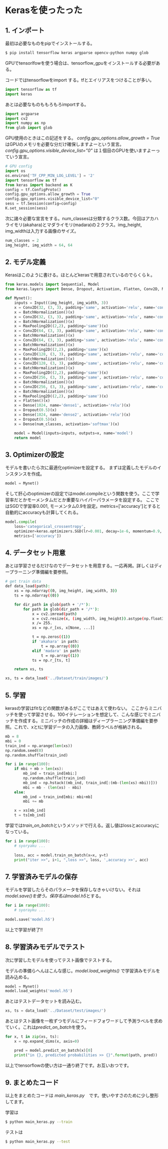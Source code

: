 # Kerasを使ったった

## 1. インポート

最初は必要なものをpipでインストールする。

```bash
$ pip install tensorflow keras argparse opencv-python numpy glob
```

GPUでtensorlfowを使う場合は、tensorflow_gpuをインストールする必要がある。

コードではtensorflowをimport する。tfとエイリアスをつけることが多い。

```python
import tensorflow as tf
import keras
```

あとは必要なものももろもろimportする。

```python
import argparse
import cv2
import numpy as np
from glob import glob
```

GPU使用のときはこの記述をする。
*config.gpu_options.allow_growth = True* はGPUのメモリを必要な分だけ確保しますよーという宣言。
*config.gpu_options.visible_device_list="0"* は１個目のGPUを使いますよーっていう宣言。

```python
# GPU config
import os
os.environ['TF_CPP_MIN_LOG_LEVEL'] = '2'
import tensorflow as tf
from keras import backend as K
config = tf.ConfigProto()
config.gpu_options.allow_growth = True
config.gpu_options.visible_device_list="0"
sess = tf.Session(config=config)
K.set_session(sess)
```

次に諸々必要な宣言をする。num_classesは分類するクラス数。今回はアカハライモリ(akahara)とマダライモリ(madara)の２クラス。img_height, img_widthは入力する画像のサイズ。

```python
num_classes = 2
img_height, img_width = 64, 64
```


## 2. モデル定義

Kerasはこのように書ける。ほとんどkerasで用意されているのでらくらｋ。

```python
from keras.models import Sequential, Model
from keras.layers import Dense, Dropout, Activation, Flatten, Conv2D, MaxPooling2D, Input, BatchNormalization

def Mynet():
    inputs = Input((img_height, img_width, 3))
    x = Conv2D(32, (3, 3), padding='same', activation='relu', name='conv1_1')(inputs)
    x = BatchNormalization()(x)
    x = Conv2D(32, (3, 3), padding='same', activation='relu', name='conv1_2')(x)
    x = BatchNormalization()(x)
    x = MaxPooling2D((2,2), padding='same')(x)
    x = Conv2D(64, (3, 3), padding='same', activation='relu', name='conv2_1')(x)
    x = BatchNormalization()(x)
    x = Conv2D(64, (3, 3), padding='same', activation='relu', name='conv2_2')(x)
    x = BatchNormalization()(x)
    x = MaxPooling2D((2,2), padding='same')(x)
    x = Conv2D(128, (3, 3), padding='same', activation='relu', name='conv3_1')(x)
    x = BatchNormalization()(x)
    x = Conv2D(128, (3, 3), padding='same', activation='relu', name='conv3_2')(x)
    x = BatchNormalization()(x)
    x = MaxPooling2D((2,2), padding='same')(x)
    x = Conv2D(256, (3, 3), padding='same', activation='relu', name='conv4_1')(x)
    x = BatchNormalization()(x)
    x = Conv2D(256, (3, 3), padding='same', activation='relu', name='conv4_2')(x)
    x = BatchNormalization()(x)
    x = MaxPooling2D((2,2), padding='same')(x)
    x = Flatten()(x)
    x = Dense(1024, name='dense1', activation='relu')(x)
    x = Dropout(0.5)(x)
    x = Dense(1024, name='dense2', activation='relu')(x)
    x = Dropout(0.5)(x)
    x = Dense(num_classes, activation='softmax')(x)

    model = Model(inputs=inputs, outputs=x, name='model')
    return model
```

## 3. Optimizerの設定

モデルを書いたら次に最適化optimizerを設定する。
まずは定義したモデルのインスタンスを作成。

```python
model = Mynet()
```
そして肝心のoptimizerの設定ではmodel.compileという関数を使う。ここで学習率だとかモーメンタムだとか重要なハイパーパラメータを設定する。
ここではSGDで学習率0.001, モーメンタム0.9を設定。metrics=['accuracy']とすると自動的にaccuracyも計算してくれる。

```python
model.compile(
    loss='categorical_crossentropy',
    optimizer=keras.optimizers.SGD(lr=0.001, decay=1e-6, momentum=0.9, nesterov=True),
    metrics=['accuracy'])
```

## 4. データセット用意

あとは学習させるだけなのでデータセットを用意する。一応再掲。詳しくはディープラーニング準備編を要参照。

```bash
# get train data
def data_load(path):
    xs = np.ndarray((0, img_height, img_width, 3))
    ts = np.ndarray((0))

    for dir_path in glob(path + '/*'):
        for path in glob(dir_path + '/*'):
            x = cv2.imread(path)
            x = cv2.resize(x, (img_width, img_height)).astype(np.float32)
            x /= 255.
            xs = np.r_[xs, x[None, ...]]

            t = np.zeros((1))
            if 'akahara' in path:
                t = np.array((0))
            elif 'madara' in path:
                t = np.array((1))
            ts = np.r_[ts, t]

    return xs, ts

xs, ts = data_load('../Dataset/train/images/')
```

## 5. 学習

kerasの学習はfitなどの関数があるがここではあえて使わない。
ここからミニバッチを使って学習させる。100イテレーションを想定して、こんな感じでミニバッチを作成する。ミニバッチの作成の詳細はディープラーニング準備編を要参照。これで、xとtに学習データの入力画像、教師ラベルが格納される。

```python
mb = 8
mbi = 0
train_ind = np.arange(len(xs))
np.random.seed(0)
np.random.shuffle(train_ind)

for i in range(100):
    if mbi + mb > len(xs):
        mb_ind = train_ind[mbi:]
        np.random.shuffle(train_ind)
        mb_ind = np.hstack((mb_ind, train_ind[:(mb-(len(xs)-mbi))]))
        mbi = mb - (len(xs) - mbi)
    else:
        mb_ind = train_ind[mbi: mbi+mb]
        mbi += mb

    x = xs[mb_ind]
    t = ts[mb_ind]
```

学習では*train_on_batch*というメソッドで行える。返し値はlossとaccuracyになっている。


```python
for i in range(100):
    # syoryaku ...
    
    loss, acc = model.train_on_batch(x=x, y=t)
    print("iter >>", i+1, ",loss >>", loss, ',accuracy >>', acc)
```

## 7. 学習済みモデルの保存

モデルを学習したらそのパラメータを保存しなきゃいけない。それは*model.save()*を使う。保存名は*model.h5*とする。

```python
for i in range(100):
    # syorayku ...
        
model.save('model.h5')
```

以上で学習が終了!!

## 8. 学習済みモデルでテスト

次に学習したモデルを使ってテスト画像でテストする。

モデルの準備らへんはこんな感じ。*model.load_weights()* で学習済みモデルを読み込める。

```python
model = Mynet()
model.load_weights('model.h5')
````

あとはテストデータセットを読み込む。

```python
xs, ts = data_load('../Dataset/test/images/')
```

あとはテスト画像を一枚ずつモデルにフィードフォワードして予測ラベルを求めていく。これは*predict_on_batch*を使う。

```python
for x, t in zip(xs, ts):
    x = np.expand_dims(x, axis=0)

    pred = model.predict_on_batch(x)[0]
    print("in {}, predicted probabilities >> {}".format(path, pred))
```

以上でtensorflowの使い方は一通り終了です。お互いおつです。


## 9. まとめたコード

以上をまとめたコードは *main_keras.py*　です。使いやすさのために少し整形してます。

学習は

```bash
$ python main_keras.py --train
```

テストは

```bash
$ python main_keras.py --test
```
